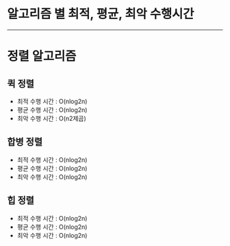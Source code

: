 # 알고리즘 별 최적, 평균, 최악 수행시간

---

# 정렬 알고리즘


## 퀵 정렬
- 최적 수행 시간 : O(nlog2n)
- 평균 수행 시간 : O(nlog2n)
- 최악 수행 시간 : O(n2제곱)


## 합병 정렬
- 최적 수행 시간 : O(nlog2n)
- 평균 수행 시간 : O(nlog2n)
- 최악 수행 시간 : O(nlog2n)


## 힙 정렬
- 최적 수행 시간 : O(nlog2n)
- 평균 수행 시간 : O(nlog2n)
- 최악 수행 시간 : O(nlog2n)





